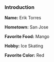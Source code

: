 ### Introduction

**Name:** Erik Torres

**Hometown:** San Jose

**Favorite Food:** Mango

**Hobby:** Ice Skating

**Favorite Color:** Red
